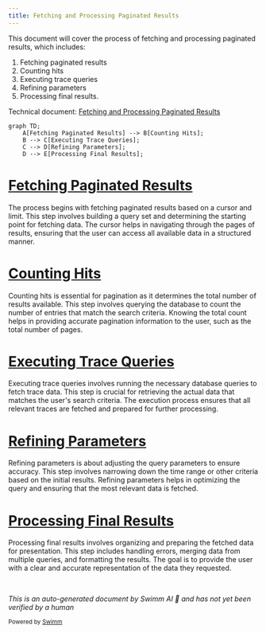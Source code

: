 ```yaml
---
title: Fetching and Processing Paginated Results
---
```

This document will cover the process of fetching and processing paginated results, which includes:

1. Fetching paginated results
2. Counting hits
3. Executing trace queries
4. Refining parameters
5. Processing final results.

Technical document: <SwmLink doc-title="Fetching and Processing Paginated Results">[Fetching and Processing Paginated Results](/.swm/fetching-and-processing-paginated-results.pb2xhn7q.sw.md)</SwmLink>

```mermaid
graph TD;
    A[Fetching Paginated Results] --> B[Counting Hits];
    B --> C[Executing Trace Queries];
    C --> D[Refining Parameters];
    D --> E[Processing Final Results];
```

# [Fetching Paginated Results](https://app.swimm.io/repos/Z2l0aHViJTNBJTNBc2VudHJ5LWRlbW8tMSUzQSUzQVN3aW1tLURlbW8=/docs/pb2xhn7q#fetching-and-processing-trace-data)

The process begins with fetching paginated results based on a cursor and limit. This step involves building a query set and determining the starting point for fetching data. The cursor helps in navigating through the pages of results, ensuring that the user can access all available data in a structured manner.

# [Counting Hits](https://app.swimm.io/repos/Z2l0aHViJTNBJTNBc2VudHJ5LWRlbW8tMSUzQSUzQVN3aW1tLURlbW8=/docs/pb2xhn7q#counting-hits)

Counting hits is essential for pagination as it determines the total number of results available. This step involves querying the database to count the number of entries that match the search criteria. Knowing the total count helps in providing accurate pagination information to the user, such as the total number of pages.

# [Executing Trace Queries](https://app.swimm.io/repos/Z2l0aHViJTNBJTNBc2VudHJ5LWRlbW8tMSUzQSUzQVN3aW1tLURlbW8=/docs/pb2xhn7q#executing-trace-queries)

Executing trace queries involves running the necessary database queries to fetch trace data. This step is crucial for retrieving the actual data that matches the user's search criteria. The execution process ensures that all relevant traces are fetched and prepared for further processing.

# [Refining Parameters](https://app.swimm.io/repos/Z2l0aHViJTNBJTNBc2VudHJ5LWRlbW8tMSUzQSUzQVN3aW1tLURlbW8=/docs/pb2xhn7q#refining-parameters)

Refining parameters is about adjusting the query parameters to ensure accuracy. This step involves narrowing down the time range or other criteria based on the initial results. Refining parameters helps in optimizing the query and ensuring that the most relevant data is fetched.

# [Processing Final Results](https://app.swimm.io/repos/Z2l0aHViJTNBJTNBc2VudHJ5LWRlbW8tMSUzQSUzQVN3aW1tLURlbW8=/docs/pb2xhn7q#processing-final-results)

Processing final results involves organizing and preparing the fetched data for presentation. This step includes handling errors, merging data from multiple queries, and formatting the results. The goal is to provide the user with a clear and accurate representation of the data they requested.

&nbsp;

*This is an auto-generated document by Swimm AI 🌊 and has not yet been verified by a human*

<SwmMeta version="3.0.0" repo-id="Z2l0aHViJTNBJTNBc2VudHJ5LWRlbW8tMSUzQSUzQVN3aW1tLURlbW8=" repo-name="sentry-demo-1" doc-type="product-flows"><sup>Powered by [Swimm](/)</sup></SwmMeta>
